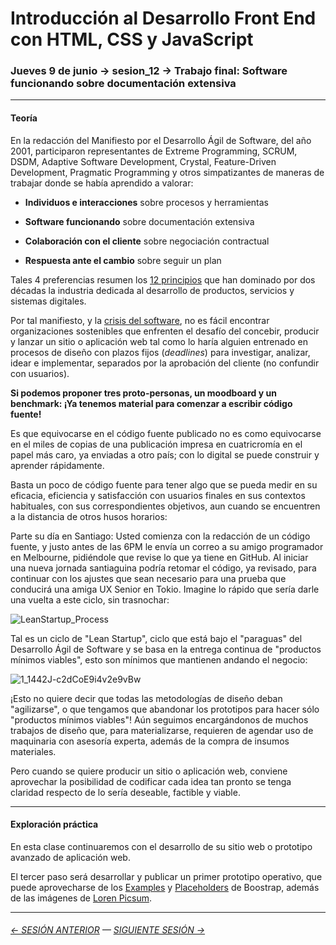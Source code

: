 # Introducción al Desarrollo Front End con HTML, CSS y JavaScript

### Jueves 9 de junio → sesion_12 → Trabajo final: Software funcionando sobre documentación extensiva

- - - - - - -

#### Teoría

En la redacción del Manifiesto por el Desarrollo Ágil de Software, del año 2001, participaron representantes de Extreme Programming, SCRUM, DSDM, Adaptive Software Development, Crystal, Feature-Driven Development, Pragmatic Programming y otros simpatizantes de maneras de trabajar donde se había aprendido a valorar:

- **Individuos e interacciones** sobre procesos y herramientas

- **Software funcionando** sobre documentación extensiva

- **Colaboración con el cliente** sobre negociación contractual

- **Respuesta ante el cambio** sobre seguir un plan

Tales 4 preferencias resumen los [12 principios](https://agilemanifesto.org/iso/es/principles.html) que han dominado por dos décadas la industria dedicada al desarrollo de productos, servicios y sistemas digitales.

Por tal manifiesto, y la [crisis del software](https://es.wikipedia.org/wiki/Crisis_del_software), no es fácil encontrar organizaciones sostenibles que enfrenten el desafío del concebir, producir y lanzar un sitio o aplicación web tal como lo haría alguien entrenado en procesos de diseño con plazos fijos (*deadlines*) para investigar, analizar, idear e implementar, separados por la aprobación del cliente (no confundir con usuarios).

**Si podemos proponer tres proto-personas, un moodboard y un benchmark: ¡Ya tenemos material para comenzar a escribir código fuente!** 

Es que equivocarse en el código fuente publicado no es como equivocarse en el miles de copias de una publicación impresa en cuatricromía en el papel más caro, ya enviadas a otro país; con lo digital se puede construir y aprender rápidamente. 

Basta un poco de código fuente para tener algo que se pueda medir en su eficacia, eficiencia y satisfacción con usuarios finales en sus contextos habituales, con sus correspondientes objetivos, aun cuando se encuentren a la distancia de otros husos horarios: 

Parte su día en Santiago: Usted comienza con la redacción de un código fuente, y justo antes de las 6PM le envía un correo a su amigo programador en Melbourne, pidiéndole que revise lo que ya tiene en GitHub. Al iniciar una nueva jornada santiaguina podría retomar el código, ya revisado, para continuar con los ajustes que sean necesario para una prueba que conducirá una amiga UX Senior en Tokio. Imagine lo rápido que sería darle una vuelta a este ciclo, sin trasnochar:

![LeanStartup_Process](https://user-images.githubusercontent.com/7999767/149627992-5ead8248-e848-4236-9239-58d55a1d75a6.png)

Tal es un ciclo de "Lean Startup", ciclo que está bajo el "paraguas" del Desarrollo Ágil de Software y se basa en la entrega continua de "productos mínimos viables", esto son mínimos que mantienen andando el negocio:

![1_1442J-c2dCoE9i4v2e9vBw](https://user-images.githubusercontent.com/7999767/149629173-005d2aae-24e0-49bd-ab2c-2ee2b28a3d4f.png)

¡Esto no quiere decir que todas las metodologías de diseño deban "agilizarse", o que tengamos que abandonar los prototipos para hacer sólo "productos mínimos viables"! Aún seguimos encargándonos de muchos trabajos de diseño que, para materializarse, requieren de agendar uso de maquinaria con asesoría experta, además de la compra de insumos materiales. 

Pero cuando se quiere producir un sitio o aplicación web, conviene aprovechar la posibilidad de codificar cada idea tan pronto se tenga claridad respecto de lo sería deseable, factible y viable.

- - - - - - - 

#### Exploración práctica

En esta clase continuaremos con el desarrollo de su sitio web o prototipo avanzado de aplicación web. 

El tercer paso será desarrollar y publicar un primer prototipo operativo, que puede aprovecharse de los [Examples](https://getbootstrap.com/docs/5.1/examples/) y [Placeholders](https://getbootstrap.com/docs/5.1/components/placeholders/) de Boostrap, además de las imágenes de [Loren Picsum](https://picsum.photos/).


- - - - - - - 

###### [← SESIÓN ANTERIOR](https://github.com/profesorfaco/front-end/tree/main/sesion_11) — [SIGUIENTE SESIÓN →](https://github.com/profesorfaco/front-end/tree/main/sesion_13)
